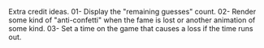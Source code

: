 Extra credit ideas.
01- Display the "remaining guesses" count.
02- Render some kind of "anti-confetti" when the fame is lost or another animation of some kind.
03- Set a time on the game that causes a loss if the time runs out.